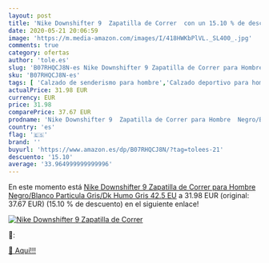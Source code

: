 ```yaml
---
layout: post
title: 'Nike Downshifter 9  Zapatilla de Correr  con un 15.10 % de descuento'
date: 2020-05-21 20:06:59
image: 'https://m.media-amazon.com/images/I/418HWKbPlVL._SL400_.jpg'
comments: true
category: ofertas
author: 'tole.es'
slug: 'B07RHQCJ8N-es Nike Downshifter 9 Zapatilla de Correr para Hombre...'
sku: 'B07RHQCJ8N-es'
tags: [ 'Calzado de senderismo para hombre','Calzado deportivo para hombre','Chanclas y sandalias de piscina para hombre','Zapatillas de senderismo para hombre','Zapatillas y calzado deportivo para hombre','Zapatos','Zapatos para hombre','Zapatos y complementos','zapatilla', ]
actualPrice: 31.98 EUR
currency: EUR
price: 31.98
comparePrice: 37.67 EUR
prodname: 'Nike Downshifter 9  Zapatilla de Correr para Hombre  Negro/Blanco Particula Gris/Dk Humo Gris  42.5 EU'
country: 'es'
flag: '🇪🇸'
brand: ''
buyurl: 'https://www.amazon.es/dp/B07RHQCJ8N/?tag=tolees-21'
descuento: '15.10'
average: '33.964999999999996'
---
```


En este momento está [Nike Downshifter 9  Zapatilla de Correr para Hombre  Negro/Blanco Particula Gris/Dk Humo Gris  42.5 EU](https://www.amazon.es/dp/B07RHQCJ8N/?tag=tolees-21) a 31.98 EUR (original: 37.67 EUR) (15.10 %  de descuento) en el siguiente enlace!

[![Nike Downshifter 9  Zapatilla de Correr ](https://m.media-amazon.com/images/I/418HWKbPlVL._SL400_.jpg)](https://www.amazon.es/dp/B07RHQCJ8N/?tag=tolees-21)

🔎:


[🛒 Aquí!!!](https://www.amazon.es/dp/B07RHQCJ8N/?tag=tolees-21)
